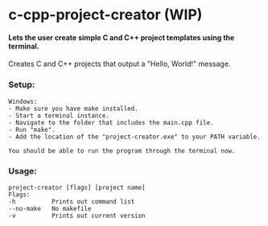 # c-cpp-project-creator (WIP)

#### Lets the user create simple C and C++ project templates using the terminal.

Creates C and C++ projects that output a "Hello, World!" message.

### Setup:
    Windows:
    - Make sure you have make installed.
    - Start a terminal instance.
    - Navigate to the folder that includes the main.cpp file.
    - Run "make".
    - Add the location of the "project-creator.exe" to your PATH variable.
    
    You should be able to run the program through the terminal now.

### Usage:
    project-creator [flags] [project name]
    Flags:
    -h          Prints out command list
    --no-make   No makefile
    -v          Prints out current version
    
